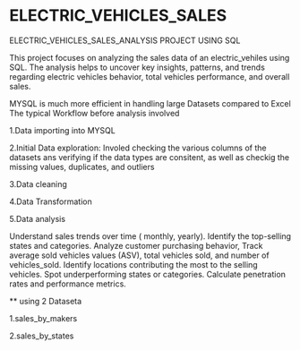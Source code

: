 # ELECTRIC_VEHICLES_SALES
ELECTRIC_VEHICLES_SALES_ANALYSIS PROJECT USING SQL

This project focuses on analyzing the sales data of an electric_vehiles using SQL. The analysis helps to uncover key insights, patterns, and trends regarding electric vehicles behavior, total vehicles performance, and overall sales.

MYSQL is much more efficient in handling large Datasets compared to Excel
The typical Workflow before analysis involved

1.Data importing into MYSQL

2.Initial Data exploration: Involed checking the various columns of the datasets ans verifying if the data types are consitent, as well as 
checkig the missing values, duplicates, and outliers

3.Data cleaning

4.Data Transformation

5.Data analysis

Understand sales trends over time ( monthly, yearly). Identify the top-selling states and categories. Analyze customer purchasing behavior, Track average sold vehicles values (ASV), total vehicles sold, and number of vehicles_sold. Identify locations contributing the most to the selling vehicles. Spot underperforming states or categories. Calculate penetration rates and performance metrics.

** using 2 Dataseta

1.sales_by_makers

2.sales_by_states

